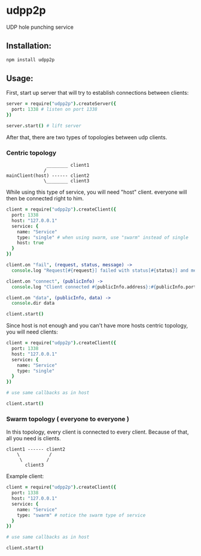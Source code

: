 # udpp2p
UDP hole punching service

## Installation:
```bash
npm install udpp2p
```

## Usage:

First, start up server that will try to establish connections between clients:
```coffee
server = require("udpp2p").createServer({
  port: 1338 # listen on port 1338
})

server.start() # lift server
```

After that, there are two types of topologies between udp clients.

### Centric topology
```
               ________ client1
              /
mainClient(host) ------ client2
              \________ client3
```

While using this type of service, you will need "host" client. everyone will then be connected right to him.
```coffee
client = require("udpp2p").createClient({
  port: 1338
  host: "127.0.0.1"
  service: {
    name: "Service"
    type: "single" # when using swarm, use "swarm" instead of single
    host: true
  }
})

client.on "fail", (request, status, message) ->
  console.log "Request[#{request}] failed with status[#{status}] and message[#{message}]"

client.on "connect", (publicInfo) ->
  console.log "Client connected #{publicInfo.address}:#{publicInfo.port}"

client.on "data", (publicInfo, data) ->
  console.dir data

client.start()
```

Since host is not enough and you can't have more hosts centric topology, you will need clients:
```coffee
client = require("udpp2p").createClient({
  port: 1338
  host: "127.0.0.1"
  service: {
    name: "Service"
    type: "single"
  }
})

# use same callbacks as in host

client.start()
```

### Swarm topology ( everyone to everyone )

In this topology, every client is connected to every client. Because of that, all you need is clients.

```
client1 ------ client2
    \           /
     \         /
       client3
```

Example client:
```coffee
client = require("udpp2p").createClient({
  port: 1338
  host: "127.0.0.1"
  service: {
    name: "Service"
    type: "swarm" # notice the swarm type of service
  }
})

# use same callbacks as in host

client.start()
```
